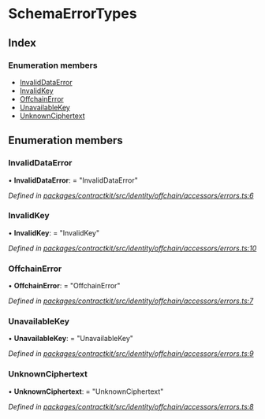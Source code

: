 # SchemaErrorTypes

## Index

### Enumeration members

* [InvalidDataError]()
* [InvalidKey]()
* [OffchainError]()
* [UnavailableKey]()
* [UnknownCiphertext]()

## Enumeration members

### InvalidDataError

• **InvalidDataError**: = "InvalidDataError"

_Defined in_ [_packages/contractkit/src/identity/offchain/accessors/errors.ts:6_](https://github.com/celo-org/celo-monorepo/blob/master/packages/contractkit/src/identity/offchain/accessors/errors.ts#L6)

### InvalidKey

• **InvalidKey**: = "InvalidKey"

_Defined in_ [_packages/contractkit/src/identity/offchain/accessors/errors.ts:10_](https://github.com/celo-org/celo-monorepo/blob/master/packages/contractkit/src/identity/offchain/accessors/errors.ts#L10)

### OffchainError

• **OffchainError**: = "OffchainError"

_Defined in_ [_packages/contractkit/src/identity/offchain/accessors/errors.ts:7_](https://github.com/celo-org/celo-monorepo/blob/master/packages/contractkit/src/identity/offchain/accessors/errors.ts#L7)

### UnavailableKey

• **UnavailableKey**: = "UnavailableKey"

_Defined in_ [_packages/contractkit/src/identity/offchain/accessors/errors.ts:9_](https://github.com/celo-org/celo-monorepo/blob/master/packages/contractkit/src/identity/offchain/accessors/errors.ts#L9)

### UnknownCiphertext

• **UnknownCiphertext**: = "UnknownCiphertext"

_Defined in_ [_packages/contractkit/src/identity/offchain/accessors/errors.ts:8_](https://github.com/celo-org/celo-monorepo/blob/master/packages/contractkit/src/identity/offchain/accessors/errors.ts#L8)

